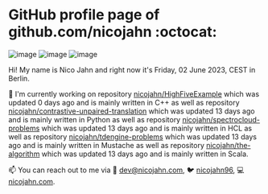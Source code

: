 # GitHub profile page of <!-- github -->github.com/nicojahn<!-- github --> :octocat:

![image](https://img.shields.io/badge/in%20progress%20since-aug.%201996-blue?style=flat) ![image](https://img.shields.io/badge/runs%20on-caffeine-brown?style=flat&logo=buy-me-a-coffee&logoColor=brown) ![image](https://img.shields.io/badge/homepage-blank-white?style=flat&?link=https://nicojahn.com&link=https://nicojahn.com)

Hi! My name is <!-- name -->Nico Jahn<!-- name --> and right now it's <!-- date -->Friday, 02 June 2023, CEST<!-- date --> in <!-- city -->Berlin<!-- city -->.

🔭 I'm currently working on <!-- projects -->repository [nicojahn/HighFiveExample](https://github.com/nicojahn/HighFiveExample) which was updated 0 days ago and is mainly written in C++ as well as repository [nicojahn/contrastive-unpaired-translation](https://github.com/nicojahn/contrastive-unpaired-translation) which was updated 13 days ago and is mainly written in Python as well as repository [nicojahn/spectrocloud-problems](https://github.com/nicojahn/spectrocloud-problems) which was updated 13 days ago and is mainly written in HCL as well as repository [nicojahn/tdengine-problems](https://github.com/nicojahn/tdengine-problems) which was updated 13 days ago and is mainly written in Mustache as well as repository [nicojahn/the-algorithm](https://github.com/nicojahn/the-algorithm) which was updated 13 days ago and is mainly written in Scala<!-- projects -->.

📫 You can reach out to me via <!-- contact -->:email: dev@nicojahn.com, :bird: [nicojahn96](https://twitter.com/nicojahn96), :computer: [nicojahn.com](https://nicojahn.com)<!-- contact -->.
